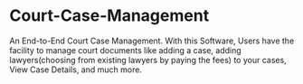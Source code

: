 # Court-Case-Management

An End-to-End Court Case Management. With this Software, Users have the facility to manage court documents like adding a case, adding lawyers(choosing from existing lawyers by paying the fees) to your cases, View Case Details, and much more.

